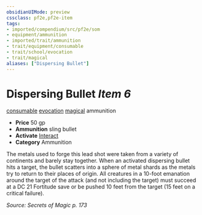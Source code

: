 ```yaml
---
obsidianUIMode: preview
cssclass: pf2e,pf2e-item
tags:
- imported/compendium/src/pf2e/som
- equipment/ammunition
- imported/trait/ammunition
- trait/equipment/consumable
- trait/school/evocation
- trait/magical
aliases: ["Dispersing Bullet"]
---
```

# Dispersing Bullet *Item 6*  
[consumable](consumable.md)  [evocation](evocation.md)  [magical](magical.md)  ammunition  

- **Price** 50 gp
- **Ammunition** sling bullet
- **Activate** [Interact](interact.md)
- **Category** Ammunition

The metals used to forge this lead shot were taken from a variety of continents and barely stay together. When an activated dispersing bullet hits a target, the bullet scatters into a sphere of metal shards as the metals try to return to their places of origin. All creatures in a 10-foot emanation around the target of the attack (and not including the target) must succeed at a DC 21 Fortitude save or be pushed 10 feet from the target (15 feet on a critical failure).

*Source: Secrets of Magic p. 173*